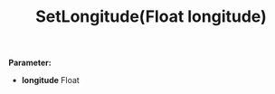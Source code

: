 ﻿---
uid: crmscript_ref_NSAddressSyncData_SetLongitude
title: SetLongitude(Float longitude)
intellisense: NSAddressSyncData.SetLongitude
keywords: NSAddressSyncData, GetLongitude
so.topic: reference
---



**Parameter:** 
 - **longitude** Float

